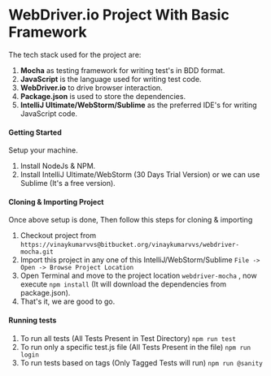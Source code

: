# WebDriver.io Project With Basic Framework

The tech stack used for the project are:
1. **Mocha** as testing framework for writing test's in BDD format.
2. **JavaScript** is the language used for writing test code.
3. **WebDriver.io** to drive browser interaction.
4. **Package.json** is used to store the dependencies. 
5. **IntelliJ Ultimate/WebStorm/Sublime** as the preferred IDE's for writing JavaScript code.

#### Getting Started
Setup your machine. 
1. Install NodeJs & NPM.
2. Install IntelliJ Ultimate/WebStorm (30 Days Trial Version) or we can use Sublime (It's a free version).

#### Cloning & Importing Project
Once above setup is done, Then follow this steps for cloning & importing
1. Checkout project from ```https://vinaykumarvvs@bitbucket.org/vinaykumarvvs/webdriver-mocha.git```
2. Import this project in any one of this IntelliJ/WebStorm/Sublime ```File -> Open -> Browse Project Location```
3. Open Terminal and move to the project location ```webdriver-mocha``` , now execute ```npm install``` (It will download the dependencies from package.json).
4. That's it, we are good to go.

#### Running tests
1. To run all tests (All Tests Present in Test Directory) ```npm run test```
2. To run only a specific test.js file (All Tests Present in the file) ```npm run login```
3. To run tests based on tags (Only Tagged Tests will run) ```npm run @sanity```
